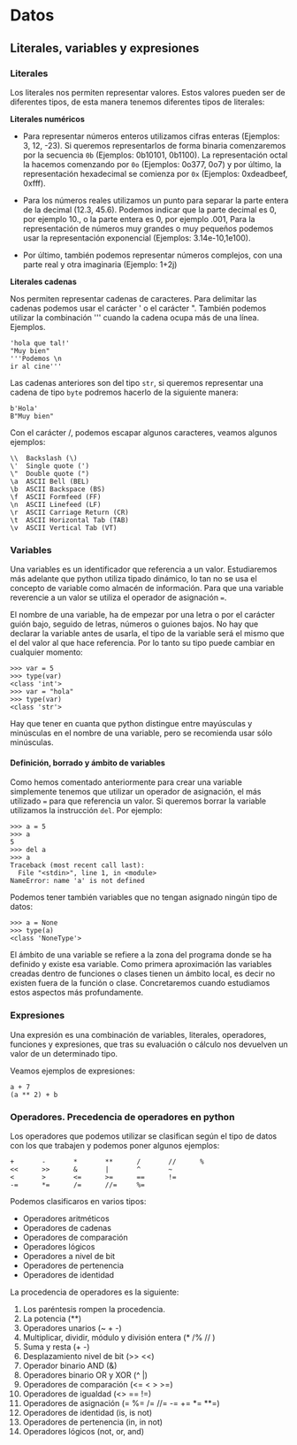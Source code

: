 # Datos

## Literales, variables y expresiones

### Literales

Los literales nos permiten representar valores. Estos valores pueden ser de diferentes tipos, de esta manera tenemos diferentes tipos de literales:

**Literales numéricos**

* Para representar números enteros utilizamos cifras enteras (Ejemplos: 3, 12, -23). Si queremos representarlos de forma binaria comenzaremos por la secuencia `0b` (Ejemplos: 0b10101, 0b1100). La representación octal la hacemos comenzando por `0o` (Ejemplos: 0o377, 0o7) y por último, la representación hexadecimal se comienza por `0x` (Ejemplos: 0xdeadbeef, 0xfff).

* Para los números reales utilizamos un punto para separar la parte entera de la decimal (12.3, 45.6). Podemos indicar que la parte decimal es 0, por ejemplo 10., o la parte entera es 0, por ejemplo .001, Para la representación de números muy grandes o muy pequeños podemos usar la representación exponencial (Ejemplos: 3.14e-10,1e100).

* Por último, también podemos representar números complejos, con una parte real y otra imaginaria (Ejemplo: 1+2j)

**Literales cadenas**

Nos permiten representar cadenas de caracteres. Para delimitar las cadenas podemos usar el carácter ' o el carácter ". También podemos utilizar la combinación ''' cuando la cadena ocupa más de una línea. Ejemplos.

	'hola que tal!'
	"Muy bien"
	'''Podemos \n
	ir al cine'''

Las cadenas anteriores son del tipo `str`, si queremos representar una cadena de tipo `byte` podremos hacerlo de la siguiente manera:

	b'Hola'
	B"Muy bien"

Con el carácter /, podemos escapar algunos caracteres, veamos algunos ejemplos:

	\\ 	Backslash (\) 	 
	\' 	Single quote (') 	 
	\" 	Double quote (") 	 
	\a 	ASCII Bell (BEL) 	 
	\b 	ASCII Backspace (BS) 	 
	\f 	ASCII Formfeed (FF) 	 
	\n 	ASCII Linefeed (LF) 	 
	\r 	ASCII Carriage Return (CR) 	 
	\t 	ASCII Horizontal Tab (TAB) 	 
	\v 	ASCII Vertical Tab (VT)


### Variables

Una variables es un identificador que referencia a un valor. Estudiaremos más adelante que python utiliza tipado dinámico, lo tan no se usa el concepto de variable como almacén de información. Para que una variable reverencie a un valor se utiliza el operador de asignación `=`.

El nombre de una variable, ha de empezar por una letra o por el carácter guión bajo, seguido de letras, números o guiones bajos. No hay que declarar la variable antes de usarla, el tipo de la variable será el mismo que el del valor al que hace referencia. Por lo tanto su tipo puede cambiar en cualquier momento:

	>>> var = 5
	>>> type(var)
	<class 'int'>
	>>> var = "hola"
	>>> type(var)
	<class 'str'>

Hay que tener en cuanta que python distingue entre mayúsculas y minúsculas en el nombre de una variable, pero se recomienda usar sólo minúsculas.

#### Definición, borrado y ámbito de variables

Como hemos comentado anteriormente para crear una variable simplemente tenemos que utilizar un operador de asignación, el más utilizado `=` para que referencia un valor. Si queremos borrar la variable utilizamos la instrucción `del`. Por ejemplo:

	>>> a = 5
	>>> a
	5
	>>> del a
	>>> a
	Traceback (most recent call last):
	  File "<stdin>", line 1, in <module>
	NameError: name 'a' is not defined

Podemos tener también variables que no tengan asignado ningún tipo de datos:

	>>> a = None
	>>> type(a)
	<class 'NoneType'>

El ámbito de una variable se refiere a la zona del programa donde se ha definido y existe esa variable. Como primera aproximación las variables creadas dentro de funciones o clases tienen un ámbito local, es decir no existen fuera de la función o clase. Concretaremos cuando estudiamos estos aspectos más profundamente.


### Expresiones

Una expresión es una combinación de variables, literales, operadores, funciones y expresiones, que tras su evaluación o cálculo nos devuelven un valor de un determinado tipo. 

Veamos ejemplos de expresiones:

	a + 7
	(a ** 2) + b


### Operadores. Precedencia de operadores en python

Los operadores que podemos utilizar se clasifican según el tipo de datos con los que trabajen y podemos poner algunos ejemplos:

	+       -       *       **      /       //      %
	<<      >>      &       |       ^       ~
	<       >       <=      >=      ==      !=
	-=      *=      /=      //=     %=

Podemos clasificaros en varios tipos:

* Operadores aritméticos
* Operadores de cadenas
* Operadores de comparación
* Operadores lógicos
* Operadores a nivel de bit
* Operadores de pertenencia
* Operadores de identidad

La procedencia de operadores es la siguiente:

1. Los paréntesis rompen la procedencia.
2. La potencia (**)
3. Operadores unarios (~ + -)
4. Multiplicar, dividir, módulo y división entera (* /% // )
5. Suma y resta (+ -)
6. Desplazamiento nivel de bit (>> <<)
7. Operador binario AND (&)
8. Operadores binario OR y XOR (^ |)
9. Operadores de comparación (<= < > >=)
10. Operadores de igualdad (<> == !=)
11. Operadores de asignación (= %= /= //= -= += *= **=)
12. Operadores de identidad (is, is not)
13. Operadores de pertenencia (in, in not)
14. Operadores lógicos (not, or, and)


